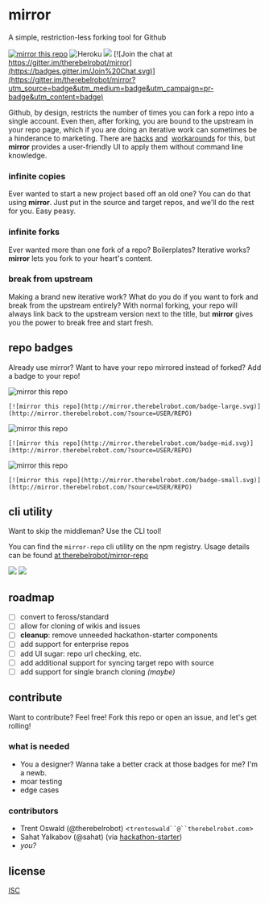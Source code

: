 # mirror

A simple, restriction-less forking tool for Github

[![mirror this repo](http://mirror.therebelrobot.com/badge-mid.svg)](http://mirror.therebelrobot.com/?source=therebelrobot/mirror)
![Heroku](http://heroku-badge.herokuapp.com/?app=mirror&style=flat)
[![](https://ga-beacon.appspot.com/UA-59630297-4/mirror/README?flat)](https://github.com/igrigorik/ga-beacon)
[![Join the chat at https://gitter.im/therebelrobot/mirror](https://badges.gitter.im/Join%20Chat.svg)](https://gitter.im/therebelrobot/mirror?utm_source=badge&utm_medium=badge&utm_campaign=pr-badge&utm_content=badge)


Github, by design, restricts the number of times you can fork a repo into a single account. Even then, after forking, you are bound to the upstream in your repo page, which if you are doing an iterative work can sometimes be a hinderance to marketing. There are [hacks](https://adrianshort.org/create-multiple-forks-of-a-github-repo/)  [and](http://therebelrobot.com/tech/2015/10/16/a-simple-method-to-fork-repos-more-than-once.html)  [workarounds](https://help.github.com/articles/duplicating-a-repository/) for this, but **mirror** provides a user-friendly UI to apply them without command line knowledge.

### infinite copies

Ever wanted to start a new project based off an old one? You can do that using **mirror**. Just put in the source and target repos, and we'll do the rest for you. Easy peasy.

### infinite forks

Ever wanted more than one fork of a repo? Boilerplates? Iterative works? **mirror** lets you fork to your heart's content.

### break from upstream

Making a brand new iterative work? What do you do if you want to fork and break from the upstream entirely? With normal forking, your repo will always link back to the upstream version next to the title, but **mirror** gives you the power to break free and start fresh.

## repo badges

Already use mirror? Want to have your repo mirrored instead of forked? Add a badge to your repo!

![mirror this repo](http://mirror.therebelrobot.com/badge-large.svg)

`[![mirror this repo](http://mirror.therebelrobot.com/badge-large.svg)](http://mirror.therebelrobot.com/?source=USER/REPO)`

![mirror this repo](http://mirror.therebelrobot.com/badge-mid.svg)

`[![mirror this repo](http://mirror.therebelrobot.com/badge-mid.svg)](http://mirror.therebelrobot.com/?source=USER/REPO)`

![mirror this repo](http://mirror.therebelrobot.com/badge-small.svg)

`[![mirror this repo](http://mirror.therebelrobot.com/badge-small.svg)](http://mirror.therebelrobot.com/?source=USER/REPO)`

## cli utility

Want to skip the middleman? Use the CLI tool!

You can find the `mirror-repo` cli utility on the npm registry. Usage details can be found [at therebelrobot/mirror-repo](https://github.com/therebelrobot/mirror-repo)

[![](https://nodei.co/npm/mirror-repo.png?downloads=true)](https://github.com/therebelrobot/mirror-repo)
[![](https://nodei.co/npm-dl/mirror-repo.png?months=3&height=2)](https://github.com/therebelrobot/mirror-repo)

## roadmap

- [ ] convert to feross/standard
- [ ] allow for cloning of wikis and issues
- [ ] **cleanup**: remove unneeded hackathon-starter components
- [ ] add support for enterprise repos
- [ ] add UI sugar: repo url checking, etc.
- [ ] add additional support for syncing target repo with source
- [ ] add support for single branch cloning *(maybe)*

## contribute

Want to contribute? Feel free! Fork this repo or open an issue, and let's get rolling!

### what is needed

- You a designer? Wanna take a better crack at those badges for me? I'm a newb.
- moar testing
- edge cases

### contributors

- Trent Oswald (@therebelrobot) <`trentoswald``@``therebelrobot.com`>
- Sahat Yalkabov (@sahat) (via [hackathon-starter](https://github.com/sahat/hackathon-starter))
- *you?*

## license

[ISC](https://tldrlegal.com/license/-isc-license)
